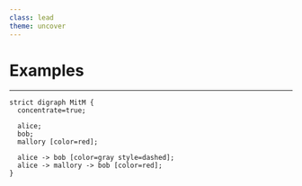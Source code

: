 ```yaml
---
class: lead
theme: uncover
---
```

# Examples

---
```graphviz
strict digraph MitM {
  concentrate=true;

  alice;
  bob;
  mallory [color=red];

  alice -> bob [color=gray style=dashed];
  alice -> mallory -> bob [color=red];
}
```
